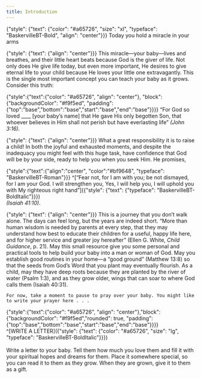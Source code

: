 ```yaml
---
title: Introduction
---
```


{"style": {"text": {"color": "#a65726", "size": "xl", "typeface": "BaskervilleBT-Bold", "align": "center"}}}
Today you hold a miracle in your arms

{"style": {"text": {"align": "center"}}}
This miracle—your baby—lives and breathes, and their little heart beats because God is the giver of life. Not only does He give life today, but even more important, He desires to give eternal life to your child because He loves your little one extravagantly. This is the single most important concept you can teach your baby as it grows. Consider this truth:

{"style":{"text":{"color": "#a65726", "align": "center"}, "block":{"backgroundColor": "#f9f5ed", "padding": {"top":"base","bottom":"base","start":"base","end":"base"}}}}
“For God so loved ____ [your baby’s name] that He gave His only begotten Son, that whoever believes in Him shall not perish but have everlasting life” _(John 3:16)._

{"style": {"text": {"align": "center"}}}
What a great responsibility it is to raise a child! In both the joyful and exhausted moments, and despite the inadequacy you might feel with this huge task, have confidence that God will be by your side, ready to help you when you seek Him. He promises,

{"style":{"text":{"align":"center", "color":"#bf9648", "typeface": "BaskervilleBT-Roman"}}}
^[“Fear not, for I am with you; be not dismayed, for I am your God. I will strengthen you, Yes, I will help you, I will uphold you with My righteous right hand”]({"style": {"text": {"typeface": "BaskervilleBT-BoldItalic"}}})\
_(Isaiah 41:10)_.

{"style": {"text": {"align": "center"}}}
This is a journey that you don’t walk alone. The days can feel long, but the years are indeed short. “More than human wisdom is needed by parents at every step, that they may understand how best to educate their children for a useful, happy life here, and for higher service and greater joy hereafter” (Ellen G. White, _Child Guidance_, p. 21). May this small resource give you some personal and practical tools to help build your baby into a man or woman of God. May you establish good routines in your home—a “good ground” (Matthew 13:8) so that the seeds from God’s Word that you plant may eventually flourish. As a child, may they have deep roots because they are planted by the river of water (Psalm 1:3), and as they grow older, wings that can soar to where God calls them (Isaiah 40:31).

`For now, take a moment to pause to pray over your baby. You might like to write your prayer here . . .`

{"style":{"text":{"color": "#a65726", "align": "center"},"block":{"backgroundColor": "#f9f5ed","rounded": true, "padding": {"top":"base","bottom":"base","start":"base","end":"base"}}}}\
^[WRITE A LETTER]({"style": {"text": {"color": "#a65726", "size": "lg", "typeface": "BaskervilleBT-BoldItalic"}}})\
\
Write a letter to your baby. Tell them how much you love them and fill it with your spiritual hopes and dreams for them. Place it somewhere special, so you can read it to them as they grow. When they are grown, give it to them as a gift.
